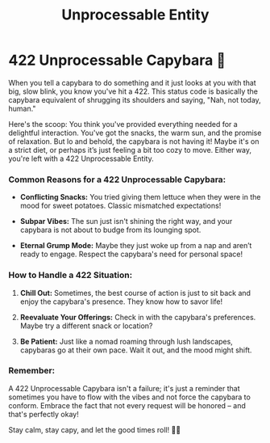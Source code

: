 ﻿---
category: 4xx
code: 422
cover: https://firebasestorage.googleapis.com/v0/b/capy-http.appspot.com/o/Capy-422-750x600.avif?alt=media
thumbnail: https://firebasestorage.googleapis.com/v0/b/capy-http.appspot.com/o/Capy-422-250x200.avif?alt=media
coverAlt: Unprocessable Entity
description: Unprocessable Entity
tags:
- 4xx
title: Unprocessable Entity
---


# 422 Unprocessable Capybara 🐾

When you tell a capybara to do something and it just looks at you with that big, slow blink, you know you've hit a 422. This status code is basically the capybara equivalent of shrugging its shoulders and saying, "Nah, not today, human."

Here's the scoop: You think you've provided everything needed for a delightful interaction. You've got the snacks, the warm sun, and the promise of relaxation. But lo and behold, the capybara is not having it! Maybe it's on a strict diet, or perhaps it’s just feeling a bit too cozy to move. Either way, you're left with a 422 Unprocessable Entity.

### Common Reasons for a 422 Unprocessable Capybara:

- **Conflicting Snacks:** You tried giving them lettuce when they were in the mood for sweet potatoes. Classic mismatched expectations!
  
- **Subpar Vibes:** The sun just isn't shining the right way, and your capybara is not about to budge from its lounging spot.

- **Eternal Grump Mode:** Maybe they just woke up from a nap and aren’t ready to engage. Respect the capybara's need for personal space!

### How to Handle a 422 Situation:

1. **Chill Out:** Sometimes, the best course of action is just to sit back and enjoy the capybara's presence. They know how to savor life!

2. **Reevaluate Your Offerings:** Check in with the capybara's preferences. Maybe try a different snack or location?

3. **Be Patient:** Just like a nomad roaming through lush landscapes, capybaras go at their own pace. Wait it out, and the mood might shift.

### Remember:

A 422 Unprocessable Capybara isn't a failure; it's just a reminder that sometimes you have to flow with the vibes and not force the capybara to conform. Embrace the fact that not every request will be honored – and that's perfectly okay!

Stay calm, stay capy, and let the good times roll! 🦫✨